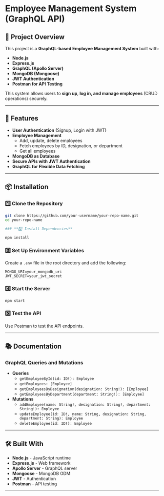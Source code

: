 # Employee Management System (GraphQL API)

## 📌 Project Overview
This project is a **GraphQL-based Employee Management System** built with:
- **Node.js**
- **Express.js**
- **GraphQL (Apollo Server)**
- **MongoDB (Mongoose)**
- **JWT Authentication**
- **Postman for API Testing**

This system allows users to **sign up, log in, and manage employees** (CRUD operations) securely.

---

## 🚀 Features
- **User Authentication** (Signup, Login with JWT)
- **Employee Management**
  - Add, update, delete employees
  - Fetch employees by ID, designation, or department
  - Get all employees
- **MongoDB as Database**
- **Secure APIs with JWT Authentication**
- **GraphQL for Flexible Data Fetching**

---

## 📦 Installation

### **1️⃣ Clone the Repository**
```sh
git clone https://github.com/your-username/your-repo-name.git
cd your-repo-name

### **2️⃣ Install Dependencies**

npm install
```

### **3️⃣ Set Up Environment Variables**
Create a `.env` file in the root directory and add the following:
```
MONGO_URI=your_mongodb_uri
JWT_SECRET=your_jwt_secret
```

### **4️⃣ Start the Server**
```sh
npm start
```

### **5️⃣ Test the API**
Use Postman to test the API endpoints.

---

## 📚 Documentation

### **GraphQL Queries and Mutations**
- **Queries**
    - `getEmployeeById(id: ID!): Employee`
    - `getEmployees: [Employee]`
    - `getEmployeesByDesignation(designation: String!): [Employee]`
    - `getEmployeesByDepartment(department: String!): [Employee]`
- **Mutations**
    - `addEmployee(name: String!, designation: String!, department: String!): Employee`
    - `updateEmployee(id: ID!, name: String, designation: String, department: String): Employee`
    - `deleteEmployee(id: ID!): Employee`

---

## 🛠️ Built With
- **Node.js** - JavaScript runtime
- **Express.js** - Web framework
- **Apollo Server** - GraphQL server
- **Mongoose** - MongoDB ODM
- **JWT** - Authentication
- **Postman** - API testing

---


